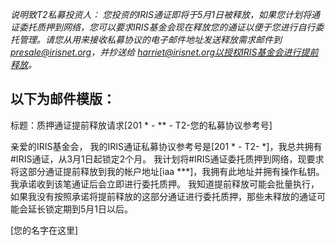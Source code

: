 _说明致T2私募投资人：
您投资的IRIS通证即将于5月1日被释放，如果您计划将通证委托质押到网络，您可以要求IRIS基金会现在释放您的通证以便于您进行自行委托管理。请您从用来接收私募协议的电子邮件地址发送释放需求邮件到 presale@irisnet.org，并抄送给 harriet@irisnet.org以授权IRIS基金会进行提前释放。_

以下为邮件模版：
----------------------------------------------------------------------------------------------
标题：质押通证提前释放请求[201 *  -  **  -  T2-您的私募协议参考号]

亲爱的IRIS基金会，
我的IRIS通证私募协议参考号是[201 *  -  T2- *]，我总共拥有#IRIS通证，从3月1日起锁定2个月。
我计划将#IRIS通证委托质押到网络，现要求将这部分通证提前释放到我的帐户地址[iaa ***]，我拥有此地址并拥有操作私钥。
我承诺收到该笔通证后会立即进行委托质押。
我知道提前释放可能会批量执行，如果我没有按照承诺将提前释放的这部分通证进行委托质押，那些未释放的通证可能会延长锁定期到5月1日以后。

[您的名字在这里]
